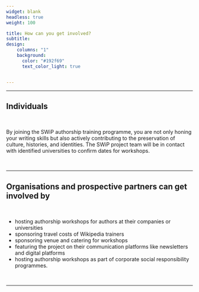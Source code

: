 ```yaml
---
widget: blank
headless: true
weight: 100

title: How can you get involved?
subtitle: 
design:
    columns: "1"
    background:
      color: "#192f69"
      text_color_light: true


---
```


---
## Individuals

<br>

By joining the SWiP authorship training programme, you are not only honing your writing skills but also actively contributing to the preservation of culture, histories, and identities. The SWiP project team will be in contact with identified universities to confirm dates for workshops.

<br>

---

## Organisations and prospective partners can get involved by

<br>

- hosting authorship workshops for authors at their companies or universities
- sponsoring travel costs of Wikipedia trainers
- sponsoring venue and catering for workshops
- featuring the project on their communication platforms like newsletters and digital platforms
- hosting authorship workshops as part of corporate social responsibility programmes.

<br>

---